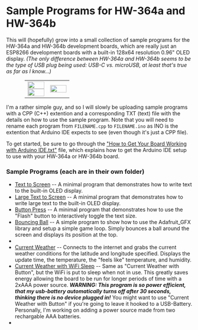 # Sample Programs for HW-364a and HW-364b
This will (hopefully) grow into a small collection of sample programs for the HW-364a and HW-364b development boards, which are really just an ESP8266 development boards with a built-in 128x64 resolution 0.96" OLED display. *(The only difference between HW-364a and HW-364b seems to be the type of USB plug being used: USB-C vs. microUSB, at least that's true as far as I know...)*

<center>
<table style="width: 80%;">
  <tr>
    <td width="50%">
      <img src="https://github.com/jdshaffer/sample_programs_for_HW-364a_and_HW-364b/blob/main/current_weather.jpg"        width="100%">
      <img src="https://github.com/jdshaffer/sample_programs_for_HW-364a_and_HW-364b/blob/main/current_weather_button.jpg" width="100%">
    </td>
    <td width="50%">
      <img src="https://github.com/jdshaffer/sample_programs_for_HW-364a_and_HW-364b/blob/main/battery_powered.jpg" width="100%">
    </td>
  </tr>
</table>
</center>

I'm a rather simple guy, and so I will slowly be uploading sample programs with a CPP (C++) extention and a corresponding TXT (text) file with the details on how to use the sample program. Note that you will need to rename each program from `FILENAME.cpp` to `FILENAME.ino` as INO is the extention that Arduino IDE expects to see (even though it's just a CPP file).

To get started, be sure to go through the <a href="https://github.com/jdshaffer/sample_programs_for_HW-364a_and_HW-364b/blob/main/How%20to%20Get%20Your%20Board%20Working%20with%20Arduino%20IDE.txt" target="_blank">"How to Get Your Board Working with Arduino IDE.txt"</a> file, which explains how to get the Arduino IDE setup to use with your HW-364a or HW-364b board.

### Sample Programs (each are in their own folder)
* <a href="https://github.com/jdshaffer/sample_programs_for_HW-364a_and_HW-364b/tree/main/text_to_screen">Text to Screen</a> -- A minimal program that demonstrates how to write text to the built-in OLED display.
* <a href="https://github.com/jdshaffer/sample_programs_for_HW-364a_and_HW-364b/tree/main/large_text_to_screen">Large Text to Screen</a> -- A minimal program that demonstrates how to write large text to the built-in OLED display.
* <a href="https://github.com/jdshaffer/sample_programs_for_HW-364a_and_HW-364b/tree/main/button_press">Button Press</a> -- A minimal program that demonstrates how to use the "Flash" button to interactively toggle the text size.
* <a href="https://github.com/jdshaffer/sample_programs_for_HW-364a_and_HW-364b/tree/main/boucing_ball">Bouncing Ball</a> -- A simple program to show how to use the Adafruit_GFX library and setup a simple game loop. Simply bounces a ball around the screen and displays its position at the top.
* 
* <a href="https://github.com/jdshaffer/sample_programs_for_HW-364a_and_HW-364b/tree/main/current_weather">Current Weather</a> -- Connects to the internet and grabs the current weather conditions for the latitude and longitude specified. Displays the update time, the temperature, the "feels like" temperature, and humidity. 
* <a href="https://github.com/jdshaffer/sample_programs_for_HW-364a_and_HW-364b/tree/main/current_weather_sleep_wifi">Current Weather with WiFi Sleep</a> -- Same as "Current Weather with Button", but the WiFi is put to sleep when not in use. This greatly saves energy allowing the board to be run for longer periods of time with a 2xAAA power source. ***WARNING: This program is _so_ power efficient, that my usb-battery automatically turns off after 30 seconds, thinking there is no device plugged in!*** You might want to use "Current Weather with Button" if you're going to leave it hooked to a USB-Battery. Personally, I'm working on adding a power source made from two rechargable AAA batteries.
* 
